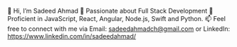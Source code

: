 👋 Hi, I’m Sadeed Ahmad
👀 Passionate about Full Stack Development
🌱 Proficient in JavaScript, React, Angular, Node.js, Swift and Python. 
📫 Feel free to connect with me via Email: sadeedahmadch@gmail.com or LinkedIn: https://www.linkedin.com/in/sadeedahmad/

<!---
sadeedch/sadeedch is a ✨ special ✨ repository because its `README.md` (this file) appears on your GitHub profile.
You can click the Preview link to take a look at your changes.
--->
